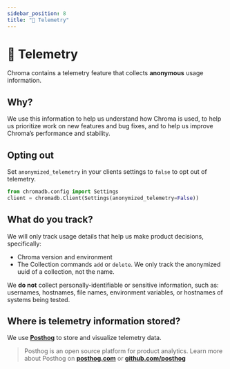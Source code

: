 ```yaml
---
sidebar_position: 8
title: "📏 Telemetry"
---
```


# 📏 Telemetry

Chroma contains a telemetry feature that collects **anonymous** usage information.

## **Why?**

We use this information to help us understand how Chroma is used, to help us prioritize work on new features and bug fixes, and to help us improve Chroma’s performance and stability.

## **Opting out**

Set `anonymized_telemetry` in your clients settings to `false` to opt out of telemetry.

```python
from chromadb.config import Settings
client = chromadb.Client(Settings(anonymized_telemetry=False))
```

## **What do you track?**

We will only track usage details that help us make product decisions, specifically:

- Chroma version and environment
- The Collection commands `add` or `delete`. We only track the anonymized uuid of a collection, not the name.

We **do not** collect personally-identifiable or sensitive information, such as: usernames, hostnames, file names, environment variables, or hostnames of systems being tested.

## **Where is telemetry information stored?**

We use **[Posthog](https://posthog.com/)** to store and visualize telemetry data.

> Posthog is an open source platform for product analytics. Learn more about Posthog on **[posthog.com](https://posthog.com/)** or **[github.com/posthog](https://github.com/posthog/posthog)**